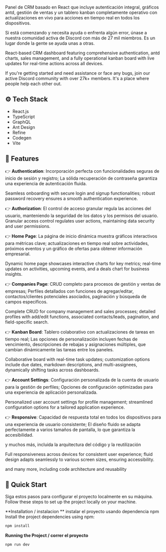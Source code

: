 Panel de CRM basado en React que incluye autenticación integral, gráficos antd, gestión de ventas y un tablero kanban completamente operativo con actualizaciones en vivo para acciones en tiempo real en todos los dispositivos.

Si está comenzando y necesita ayuda o enfrenta algún error, únase a nuestra comunidad activa de Discord con más de 27 mil miembros. Es un lugar donde la gente se ayuda unas a otras.

React-based CRM dashboard featuring comprehensive authentication, antd charts, sales management, and a fully operational kanban board with live updates for real-time actions across all devices.

If you're getting started and need assistance or face any bugs, join our active Discord community with over 27k+ members. It's a place where people help each other out.

## <a name="tech-stack">⚙️ Tech Stack</a>

- React.js
- TypeScript
- GraphQL
- Ant Design
- Refine
- Codegen
- Vite

## <a name="features">🔋 Features</a>
👉 **Authentication**: 
Incorporación perfecta con funcionalidades seguras de inicio de sesión y registro; La sólida recuperación de contraseña garantiza una experiencia de autenticación fluida.

Seamless onboarding with secure login and signup functionalities; robust password recovery ensures a smooth authentication experience.

👉 **Authorization**: 
El control de acceso granular regula las acciones del usuario, manteniendo la seguridad de los datos y los permisos del usuario.
Granular access control regulates user actions, maintaining data security and user permissions.

👉 **Home Page**:
La página de inicio dinámica muestra gráficos interactivos para métricas clave; actualizaciones en tiempo real sobre actividades, próximos eventos y un gráfico de ofertas para obtener información empresarial.

Dynamic home page showcases interactive charts for key metrics; real-time updates on activities, upcoming events, and a deals chart for business insights.

👉 **Companies Page**: 
CRUD completo para procesos de gestión y ventas de empresas; Perfiles detallados con funciones de agregar/editar, contactos/clientes potenciales asociados, paginación y búsqueda de campos específicos.

Complete CRUD for company management and sales processes; detailed profiles with add/edit functions, associated contacts/leads, pagination, and field-specific search.

👉 **Kanban Board**: 
Tablero colaborativo con actualizaciones de tareas en tiempo real; Las opciones de personalización incluyen fechas de vencimiento, descripciones de rebajas y asignaciones múltiples, que cambian dinámicamente las tareas entre los paneles.

Collaborative board with real-time task updates; customization options include due dates, markdown descriptions, and multi-assignees, dynamically shifting tasks across dashboards.

👉 **Account Settings**: 
Configuración personalizada de la cuenta de usuario para la gestión de perfiles; Opciones de configuración optimizadas para una experiencia de aplicación personalizada.

Personalized user account settings for profile management; streamlined configuration options for a tailored application experience.

👉 **Responsive**:
Capacidad de respuesta total en todos los dispositivos para una experiencia de usuario consistente; El diseño fluido se adapta perfectamente a varios tamaños de pantalla, lo que garantiza la accesibilidad.

y muchos más, incluida la arquitectura del código y la reutilización

 Full responsiveness across devices for consistent user experience; fluid design adapts seamlessly to various screen sizes, ensuring accessibility.

and many more, including code architecture and reusability 

## <a name="quick-start">🤸 Quick Start</a>

Siga estos pasos para configurar el proyecto localmente en su máquina.
Follow these steps to set up the project locally on your machine.


**Installation / instalacion **
instalar el proyecto usando dependencia npm
Install the project dependencies using npm:

```bash
npm install
```

**Running the Project  / correr el proyecto**

```bash
npm run dev
```


